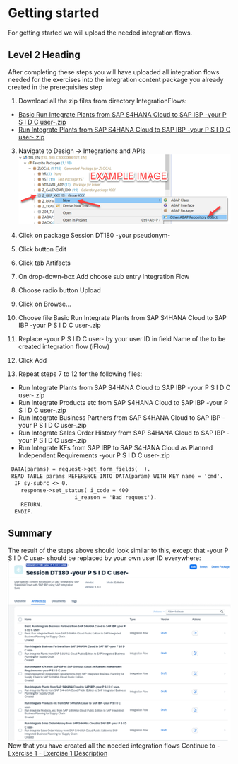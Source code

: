 # Getting started

For getting started we will upload the needed integration flows.

## Level 2 Heading

After completing these steps you will have uploaded all integration flows needed for the exercises into the integration content package you already created in the prerequisites step

1. Download all the zip files from directory IntegrationFlows:
 - [Basic Run Integrate Plants from SAP S4HANA Cloud to SAP IBP -your P S I D C user-.zip](/IntegrationFlows/BasicRunIntegrateBusinessPartnersFromSAPS4HANACloudToSAPIBP-yourPSIDCuser-.zip)
 - [Run Integrate Plants from SAP S4HANA Cloud to SAP IBP -your P S I D C user-.zip](/IntegrationFlows/RunIntegrateBusinessPartnersFromSAPS4HANACloudToSAPIBP-yourPSIDCuser-.zip)
3.	Navigate to Design -> Integrations and APIs
<br>![](/exercises/ex0/images/00_00_0010.png)

4.	Click on package Session DT180 -your pseudonym-
5.	Click button Edit
6.	Click tab Artifacts
7.	On drop-down-box Add choose sub entry Integration Flow
8.	Choose radio button Upload
9.	Click on Browse...
10.	Choose file Basic Run Integrate Plants from SAP S4HANA Cloud to SAP IBP -your P S I D C user-.zip
11.	Replace -your P S I D C user- by your user ID in field Name of the to be created integration flow (iFlow)
12.	Click Add
13.	Repeat steps 7 to 12 for the following files:
- Run Integrate Plants from SAP S4HANA Cloud to SAP IBP -your P S I D C user-.zip
- Run Integrate Products etc from SAP S4HANA Cloud to SAP IBP -your P S I D C user-.zip
- Run Integrate Business Partners from SAP S4HANA Cloud to SAP IBP -your P S I D C user-.zip
- Run Integrate Sales Order History from SAP S4HANA Cloud to SAP IBP -your P S I D C user-.zip
- Run Integrate KFs from SAP IBP to SAP S4HANA Cloud as Planned Independent Requirements -your P S I D C user-.zip
    
``` abap
 DATA(params) = request->get_form_fields(  ).
 READ TABLE params REFERENCE INTO DATA(param) WITH KEY name = 'cmd'.
  IF sy-subrc <> 0.
    response->set_status( i_code = 400
                     i_reason = 'Bad request').
    RETURN.
  ENDIF.
```

## Summary
The result of the steps above should look similar to this, except that -your P S I D C user- should be replaced by your own user ID everywhere:
<br>![](/exercises/ex0/images/SessionDT180Package.gif)
Now that you have created all the needed integration flows
Continue to - [Exercise 1 - Exercise 1 Description](../ex1/README.md)

